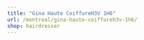 ```yaml
---
title: "Gina Haute CoiffureH3V 1H6"
url: /montreal/gina-haute-coiffureh3v-1h6/
shop: hairdresser
---
```

